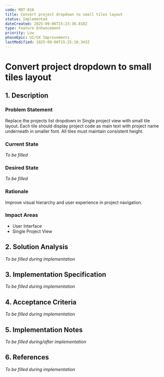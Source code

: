 ```yaml
---
code: MDT-016
title: Convert project dropdown to small tiles layout
status: Implemented
dateCreated: 2025-09-06T15:23:36.818Z
type: Feature Enhancement
priority: Low
phaseEpic: UI/UX Improvements
lastModified: 2025-09-06T15:25:10.343Z
---
```


# Convert project dropdown to small tiles layout

## 1. Description

### Problem Statement
Replace the projects list dropdown in Single project view with small tile layout. Each tile should display project code as main text with project name underneath in smaller font. All tiles must maintain consistent height.

### Current State
*To be filled*

### Desired State
*To be filled*

### Rationale
Improve visual hierarchy and user experience in project navigation.

### Impact Areas
- User Interface
- Single Project View

## 2. Solution Analysis
*To be filled during implementation*

## 3. Implementation Specification
*To be filled during implementation*

## 4. Acceptance Criteria
*To be filled during implementation*

## 5. Implementation Notes
*To be filled during/after implementation*

## 6. References
*To be filled during implementation*